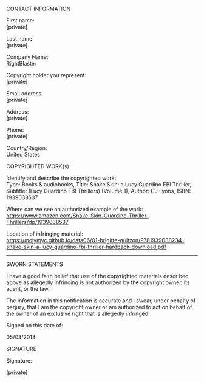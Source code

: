 CONTACT INFORMATION

First name:  
[private]

Last name:  
[private]

Company Name:  
RightBlaster

Copyright holder you represent:  
[private]

Email address:  
[private]

Address:  
[private]

Phone:  
[private]

Country/Region:  
United States

COPYRIGHTED WORK(s)

Identify and describe the copyrighted work:  
Type: Books & audiobooks, Title: Snake Skin: a Lucy Guardino FBI Thriller, Subtitle: (Lucy Guardino FBI Thrillers) (Volume 1), Author: CJ Lyons, ISBN: 1939038537

Where can we see an authorized example of the work:  
https://www.amazon.com/Snake-Skin-Guardino-Thriller-Thrillers/dp/1939038537

Location of infringing material:  
https://mojymyc.github.io/data06/01-brigitte-quitzon/9781939038234-snake-skin-a-lucy-guardino-fbi-thriller-hardback-download.pdf

----------------

SWORN STATEMENTS

I have a good faith belief that use of the copyrighted materials described above as allegedly infringing is not authorized by the copyright owner, its agent, or the law.

The information in this notification is accurate and I swear, under penalty of perjury, that I am the copyright owner or am authorized to act on behalf of the owner of an exclusive right that is allegedly infringed.

Signed on this date of:

05/03/2018

SIGNATURE

Signature:

[private]
